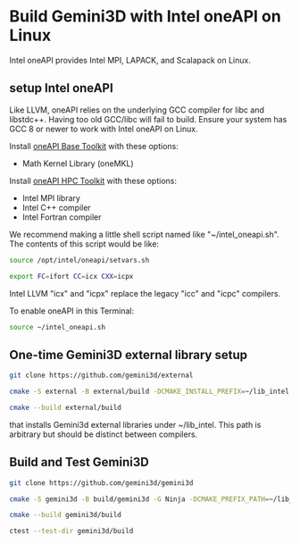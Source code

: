 # Build Gemini3D with Intel oneAPI on Linux

Intel oneAPI provides Intel MPI, LAPACK, and Scalapack on Linux.

## setup Intel oneAPI

Like LLVM, oneAPI relies on the underlying GCC compiler for libc and libstdc++.
Having too old GCC/libc will fail to build.
Ensure your system has GCC 8 or newer to work with Intel oneAPI on Linux.

Install
[oneAPI Base Toolkit](https://www.intel.com/content/www/us/en/developer/tools/oneapi/base-toolkit-download.html)
with these options:

* Math Kernel Library (oneMKL)

Install
[oneAPI HPC Toolkit](https://www.intel.com/content/www/us/en/developer/tools/oneapi/hpc-toolkit-download.html)
with these options:

* Intel MPI library
* Intel C++ compiler
* Intel Fortran compiler

We recommend making a little shell script named like "~/intel_oneapi.sh".
The contents of this script would be like:

```sh
source /opt/intel/oneapi/setvars.sh

export FC=ifort CC=icx CXX=icpx
```

Intel LLVM "icx" and "icpx" replace the legacy "icc" and "icpc" compilers.

To enable oneAPI in this Terminal:

```sh
source ~/intel_oneapi.sh
```

## One-time Gemini3D external library setup

```sh
git clone https://github.com/gemini3d/external

cmake -S external -B external/build -DCMAKE_INSTALL_PREFIX=~/lib_intel

cmake --build external/build
```

that installs Gemini3d external libraries under ~/lib_intel.
This path is arbitrary but should be distinct between compilers.

## Build and Test Gemini3D

```sh
git clone https://github.com/gemini3d/gemini3d

cmake -S gemini3d -B build/gemini3d -G Ninja -DCMAKE_PREFIX_PATH=~/lib_intel

cmake --build gemini3d/build

ctest --test-dir gemini3d/build
```
